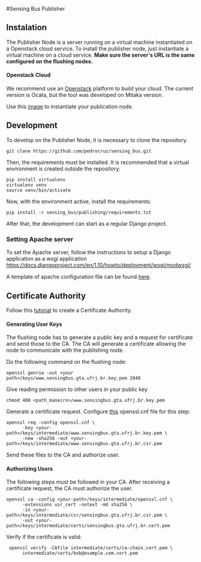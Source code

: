 #Sensing Bus Publisher


## Instalation
The Publisher Node is a server running on a virtual machine instantiated on a Openstack cloud service. 
To install the publisher node, just instantiate a virtual machine on a cloud service.
**Make sure the server's URL is the same configured on the flushing nodes.**

#### Openstack Cloud
We recommend use an [Openstack](https://docs.openstack.org/mitaka/) platform to build your cloud. The current version is Ocata, but the tool was developed on Mitaka version.

Use this [image](http://gloria.gta.ufrj.br/vm-templates/publishing-node-image) to instantiate your publication node.


## Development
To develop on the Publisher Node, it is necessary to clone the repository.
  
  ```
  git clone https://github.com/pedrocruz/sensing_bus.git
  ```

Then, the requirements must be installed. It is recommended that a virtual environment is created outside the repository:

  ```
  pip install virtualenv  
  virtualenv venv  
  source venv/bin/activate
  ```
  
Now, with the environment active, install the requirements:

  ```
  pip install -r sensing_bus/publishing/requirements.txt
  ```

After that, the development can start as a regular Django project.

### Setting Apache server

To set the Apache server, follow the instructions to setup a Django application as a wsgi application https://docs.djangoproject.com/en/1.10/howto/deployment/wsgi/modwsgi/

A template of apache configuration file can be found [here](https://github.com/pedrocruz/sensing_bus/blob/master/publishing/installation-templates/apache2.conf).

## Certificate Authority

Follow this [tutorial](https://jamielinux.com/docs/openssl-certificate-authority/introduction.html) to create a Certificate Authority.

#### Generating User Keys

The flushing node has to generate a public key and a request for certificate and send those to the CA. The CA will generate a certificate allowing the node to communicate with the publishing node.

Do the following command on the flushing node:

```
openssl genrsa -out <your path>/keys/www.sensingbus.gta.ufrj.br.key.pem 2048
```

Give reading permission to other users in your public key

```
chmod 400 <path_maneiro>/www.sensingbus.gta.ufrj.br.key.pem
```

Generate a certificate request. Configure [this](https://github.com/pedrocruz/sensing_bus/blob/master/publishing/installation-templates/openssl.cnf) openssl.cnf file for this step:

```
openssl req -config openssl.cnf \
      -key <your-path>/keys/intermediate/www.sensingbus.gta.ufrj.br.key.pem \
      -new -sha256 -out <your-path>/keys/intermediate/www.sensingbus.gta.ufrj.br.csr.pem
```

Send these files to the CA and authorize user.

#### Authorizing Users

The following steps must be followed in your CA.
After receiving a certificate request, the CA must authorize the user.
```
openssl ca -config <your-path>/keys/intermediate/openssl.cnf \
      -extensions usr_cert -notext -md sha256 \
      -in <your-path>/keys/intermediate/csr/sensingbus.gta.ufrj.br.csr.pem \
      -out <your-path>/keys/intermediate/certs/sensingbus.gta.ufrj.br.cert.pem
```

Verify if the certificate is valid:

```
 openssl verify -CAfile intermediate/certs/ca-chain.cert.pem \
      intermediate/certs/bob@example.com.cert.pem
 ```
